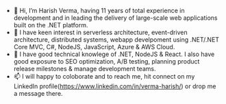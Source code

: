 - 👋 Hi, I’m Harish Verma, having 11 years of total experience in development and in leading the delivery of large-scale web applications built on the .NET platform.
- 👀 I have keen interest in serverless architecture, event-driven architecture, distributed systems, webapp develpoment using .NET/.NET Core MVC, C#, NodeJS, JavaScript, Azure & AWS Cloud.
- 🌱 I have good technical knowlege of .NET, NodeJS & React. I also have good exposure to SEO optimization, A/B testing, planning product release milestones & manage development teams.
- 📫 I will happy to coloborate and to reach me, hit connect on my LinkedIn profile(https://www.linkedin.com/in/verma-harish/) or drop me a message there. 

<!---
harishtocode/harishtocode is a ✨ special ✨ repository because its `README.md` (this file) appears on your GitHub profile.
You can click the Preview link to take a look at your changes.
--->
 

